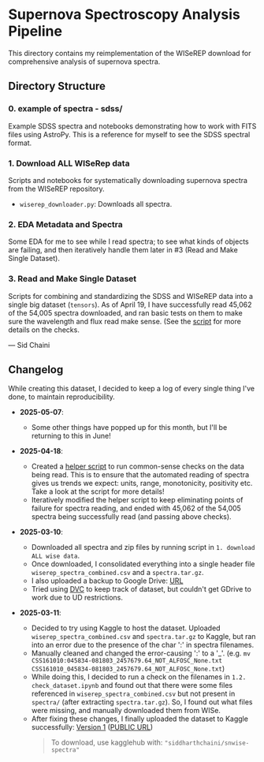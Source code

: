 # Supernova Spectroscopy Analysis Pipeline

This directory contains my reimplementation of the WISeREP download for comprehensive analysis of supernova spectra.

## Directory Structure

### 0. example of spectra - sdss/
Example SDSS spectra and notebooks demonstrating how to work with FITS files using AstroPy. This is a reference for myself to see the SDSS spectral format.

### 1. Download ALL WISeRep data
Scripts and notebooks for systematically downloading supernova spectra from the WISeREP repository. 
- `wiserep_downloader.py`: Downloads all spectra.

### 2. EDA Metadata and Spectra
Some EDA for me to see while I read spectra; to see what kinds of objects are failing, and then iteratively handle them later in #3 (Read and Make Single Dataset).

### 3. Read and Make Single Dataset
Scripts for combining and standardizing the SDSS and WISeREP data into a single big dataset (`tensors`). As of April 19, I have successfully read 45,062 of the 54,005 spectra downloaded, and ran basic tests on them to make sure the wavelength and flux read make sense. (See the [script](https://github.com/sidchaini/Death-and-Taxes/blob/main/sidchaini/sidhelpers.py) for more details on the checks.


— Sid Chaini


## Changelog
While creating this dataset, I decided to keep a log of every single thing I've done, to maintain reproducibility.
- **2025-05-07**:
    - Some other things have popped up for this month, but I'll be returning to this in June!

- **2025-04-18**:
    - Created a [helper script](https://github.com/sidchaini/Death-and-Taxes/blob/main/sidchaini/sidhelpers.py) to run common-sense checks on the data being read. This is to ensure that the automated reading of spectra gives us trends we expect: units, range, monotonicity, positivity etc. Take a look at the script for more details!
    - Iteratively modified the helper script to keep eliminating points of failure for spectra reading, and ended with 45,062 of the 54,005 spectra being successfully read (and passing above checks).

- **2025-03-10**: 
    - Downloaded all spectra and zip files by running script in `1. download ALL wise data`. 
    - Once downloaded, I consolidated everything into a single header file `wiserep_spectra_combined.csv` and a `spectra.tar.gz`. 
    - I also uploaded a backup to Google Drive: [URL](https://drive.google.com/drive/folders/1Vnei8ACiY5gjRboYTPTQN2t569oPIRDi?usp=sharing)
    - Tried using [DVC](https://dvc.org/) to keep track of dataset, but couldn't get GDrive to work due to UD restrictions.
- **2025-03-11**: 
    - Decided to try using Kaggle to host the dataset. Uploaded `wiserep_spectra_combined.csv` and `spectra.tar.gz` to Kaggle, but ran into an error due to the presence of the char ':' in spectra filenames.
    - Manually cleaned and changed the error-causing ':' to a '_'. (e.g. `mv CSS161010:045834-081803_2457679.64_NOT_ALFOSC_None.txt CSS161010_045834-081803_2457679.64_NOT_ALFOSC_None.txt`)
    - While doing this, I decided to run a check on the filenames in `1.2. check_dataset.ipynb` and found out that there were some files referenced in `wiserep_spectra_combined.csv` but not present in `spectra/` (after extracting `spectra.tar.gz`). So, I found out what files were missing, and manually downloaded them from WISe.
    - After fixing these changes, I finally uploaded the dataset to Kaggle successfully: [Version 1](https://www.kaggle.com/datasets/siddharthchaini/snwise-spectra) ([PUBLIC URL](https://www.kaggle.com/datasets/d07a362cc11e1dc441a7ae52fc0e6650c9a78ead744a62d993b512b156a98dcb/))
        > To download, use kagglehub with: `"siddharthchaini/snwise-spectra"`
